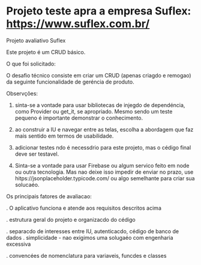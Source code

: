 # Projeto teste apra a empresa Suflex: https://www.suflex.com.br/

Projeto avaliativo Suflex


Este projeto é um CRUD básico.

O que foi solicitado:

O desafio técnico consiste em criar um CRUD (apenas criagdo e remogao) da seguinte funcionalidade
de geréncia de produto.

Observções:

1. sinta-se a vontade para usar bibliotecas de injegdo de dependéncia, como Provider ou get_it, se
apropriado. Mesmo sendo um teste pequeno é importante demonstrar o conhecimento.

2. ao construir a IU e navegar entre as telas, escolha a abordagem que faz mais sentido em termos de
usabilidade.

3. adicionar testes ndo é necessdrio para este projeto, mas o cédigo final deve ser testavel.

4. Sinta-se a vontade para usar Firebase ou algum servico feito em node ou outra tecnologia. Mas nao
deixe isso impedir de enviar no prazo, use hitps://jsonplaceholder.typicode.com/ ou algo semelhante para
criar sua solucaéo.

Os principais fatores de avaliacao:

. O aplicativo funciona e atende aos requisitos descritos acima

. estrutura geral do projeto e organizacdo do cédigo

. separacdo de interesses entre IU, autenticacdo, cédigo de banco de dados
. simplicidade - nao exigimos uma solugaéo com engenharia excessiva

. convencées de nomenclatura para variaveis, funcdes e classes





